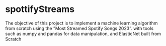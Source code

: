 # spottifyStreams
The objective of this project is to implement a machine learning algorithm from scratch using the ”Most Streamed Spotify Songs 2023”. with tools such as numpy and pandas for data manipulation, and ElasticNet built from Scratch 
